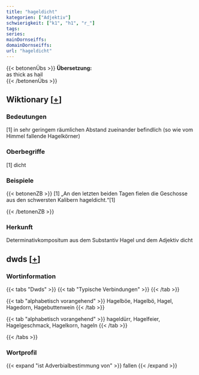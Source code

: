 ```yaml
---
title: "hageldicht"
kategorien: ["Adjektiv"]
schwierigkeit: ["k1", "h1", "r_"]
tags:
series:
mainDornseiffs:
domainDornseiffs:
url: "hageldicht"
---
```


{{< betonenÜbs >}}
**Übersetzung:**  
as thick as hail  
{{< /betonenÜbs >}}

## Wiktionary [[+](https://de.wiktionary.org/wiki/hageldicht)]

### Bedeutungen
[1] in sehr geringem räumlichen Abstand zueinander befindlich (so wie vom Himmel fallende Hagelkörner)  

### Oberbegriffe
[1] dicht  

### Beispiele
{{< betonenZB >}}
[1] „An den letzten beiden Tagen fielen die Geschosse aus den schwersten Kalibern hageldicht.“[1]  

{{< /betonenZB >}}
### Herkunft
Determinativkompositum aus dem Substantiv Hagel und dem Adjektiv dicht  



## dwds [[+](https://www.dwds.de/wb/hageldicht)]

### Wortinformation
{{< tabs "Dwds" >}}
{{< tab "Typische Verbindungen" >}}
{{< /tab >}}

{{< tab "alphabetisch vorangehend" >}}
Hagelböe, Hagelbö, Hagel, Hagedorn, Hagebuttenwein
{{< /tab >}}

{{< tab "alphabetisch vorangehend" >}}
hageldürr, Hagelfeier, Hagelgeschmack, Hagelkorn, hageln
{{< /tab >}}

{{< /tabs >}}

### Wortprofil
{{< expand "ist Adverbialbestimmung von" >}} fallen {{< /expand >}}

